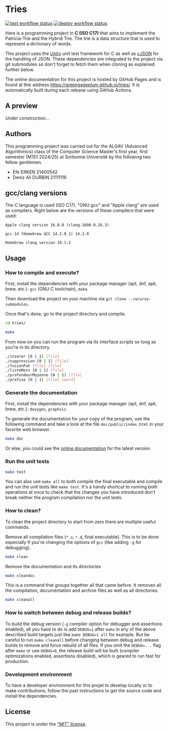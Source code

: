 # Tries

<!-- For the compatibility of GitHub and Doxygen at the same time I had to use this line of html to attach an image -->
<a href="https://github.com/GreengagePlum/tries/actions/workflows/test.yml"><img alt="test workflow status" src="https://github.com/GreengagePlum/tries/actions/workflows/test.yml/badge.svg"/></a>
<a href="https://github.com/GreengagePlum/tries/actions/workflows/deploy.yml"><img alt="deploy workflow status" src="https://github.com/GreengagePlum/tries/actions/workflows/deploy.yml/badge.svg"/></a>

Here is a programming project in **C (ISO C17)** that aims to implement the Patricia-Trie and the Hybrid Trie. The trie is a data structure that is used to represent a dictionary of words.

This project uses the [Unity](https://github.com/ThrowTheSwitch/Unity.git) unit test framework for C as well as
[cJSON](https://github.com/DaveGamble/cJSON.git) for the handling of JSON. These dependencies are integrated to the
project via git submodules so don't forget to fetch them when cloning as explained further below.

The online documentation for this project is hosted by GitHub Pages and is found at this address <https://greengageplum.github.io/tries/>. It is automatically built during each release using GitHub Actions.

## A preview

_Under construction..._

## Authors

This programming project was carried out for the ALGAV (Advanced Algorithmics) class of the Computer Science Master's first year, first semester (M1S1 2024/25) at Sorbonne Université by the following two fellow gentlemen.

* Efe ERKEN 21400542
* Deniz Ali DURBIN 21111116

## gcc/clang versions

The C language is used (ISO C17). "GNU gcc" and "Apple clang" are used as compilers. Right below are the versions of these compilers that were used:

```text
Apple clang version 16.0.0 (clang-1600.0.26.3)

gcc-14 (Homebrew GCC 14.2.0_1) 14.2.0

Homebrew clang version 19.1.2
```

## Usage

### How to compile and execute?

First, install the dependencies with your package manager (apt, dnf, apk, brew, etc.): `gcc` (GNU C toolchain), `make`.

Then download the project on your machine via `git clone --recurse-submodules`.

Once that's done, go to the project directory and compile.

```sh
cd tries/

make
```

From now on you can run the program via its interface scripts so long as you're in its directory.

```sh
./inserer [0 | 1] [file]
./suppression [0 | 1] [file]
./fusionPat [file] [file]
./listeMots [0 | 1] [file]
./profondeurMoyenne [0 | 1] [file]
./prefixe [0 | 1] [file] [word]
```

### Generate the documentation

First, install the dependencies with your package manager (apt, dnf, apk, brew, etc.): `doxygen`, `graphviz`.

To generate the documentation for your copy of the program, use the following command and take a look at the file `doc/public/index.html` in your favorite web browser.

```sh
make doc
```

Or else, you could see the [online documentation](https://greengageplum.github.io/tries/) for the latest version.

### Run the unit tests

```sh
make test
```

You can also use `make all` to both compile the final executable and compile and run the unit tests like `make test`.
It's a handy shortcut to running both operations at once to check that the changes you have introduced don't break
neither the program compilation nor the unit tests.

### How to clean?

To clean the project directory to start from zero there are multiple useful commands.

Remove all compilation files (`*.o`, `*.d`, final executable). This is to be done especially if you're changing the options of `gcc` (like adding `-g` for debugging).

```sh
make clean
```

Remove the documentation and its directories

```sh
make cleandoc
```

This is a command that groups together all that came before. It removes all the compilation, documentation and archive files as well as all directories.

```sh
make cleanall
```

### How to switch between debug and release builds?

To build the debug version (`-g` compiler option for debugger and assertions enabled), all you have to do is add `DEBUG=1` after `make` in any of the above described build targets
just like `make DEBUG=1 all` for example. But be careful to run `make cleanall` before changing between debug and release
builds to remove and force rebuild of all files. If you omit the `DEBUG=...` flag after `make` or use `DEBUG=0`, the
release build will be built (compiler optimizations enabled, assertions disabled), which is geared to run fast for
production.

### Development environment

To have a developer environment for this projet to develop locally or to make contributions, follow the past instructions to get the source code and install the dependencies.

## License

This project is under the ["MIT" license](LICENSE).
